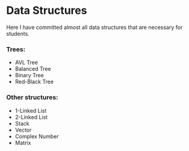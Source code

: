 # Data Structures
Here I have committed almost all data structures that are necessary for students.  
### Trees:
- AVL Tree
- Balanced Tree
- Binary Tree
- Red-Black Tree
### Other structures:
- 1-Linked List
- 2-Linked List
- Stack
- Vector
- Complex Number
- Matrix
